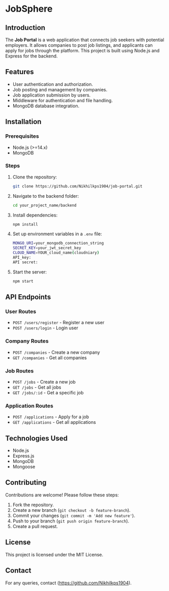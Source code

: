 # JobSphere

## Introduction
The **Job Portal** is a web application that connects job seekers with potential employers. It allows companies to post job listings, and applicants can apply for jobs through the platform. This project is built using Node.js and Express for the backend.

## Features
- User authentication and authorization.
- Job posting and management by companies.
- Job application submission by users.
- Middleware for authentication and file handling.
- MongoDB database integration.

## Installation
### Prerequisites
- Node.js (>=14.x)
- MongoDB

### Steps
1. Clone the repository:
   ```sh
   git clone https://github.com/Nikhilkps1904/job-portal.git
   ```
2. Navigate to the backend folder:
   ```sh
   cd your_project_name/backend
   ```
3. Install dependencies:
   ```sh
   npm install
   ```
4. Set up environment variables in a `.env` file:
   ```sh
   MONGO_URI=your_mongodb_connection_string
   SECRET_KEY=your_jwt_secret_key
   CLOUD_NAME=YOUR_cloud_name(cloudniary)
   API_key:
   API secret:
   ```
5. Start the server:
   ```sh
   npm start
   ```

## API Endpoints
### User Routes
- `POST /users/register` - Register a new user
- `POST /users/login` - Login user

### Company Routes
- `POST /companies` - Create a new company
- `GET /companies` - Get all companies

### Job Routes
- `POST /jobs` - Create a new job
- `GET /jobs` - Get all jobs
- `GET /jobs/:id` - Get a specific job

### Application Routes
- `POST /applications` - Apply for a job
- `GET /applications` - Get all applications

## Technologies Used
- Node.js
- Express.js
- MongoDB
- Mongoose

## Contributing
Contributions are welcome! Please follow these steps:
1. Fork the repository.
2. Create a new branch (`git checkout -b feature-branch`).
3. Commit your changes (`git commit -m 'Add new feature'`).
4. Push to your branch (`git push origin feature-branch`).
5. Create a pull request.

## License
This project is licensed under the MIT License.

## Contact
For any queries, contact (https://github.com/Nikhilkps1904).

